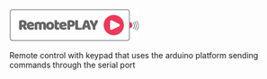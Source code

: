 ![](https://github.com/samillamacedo/RemotePLAY/blob/master/remotePlay.png)

Remote control with keypad that uses the arduino platform sending commands through the serial port
